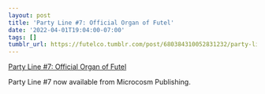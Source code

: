 ```yaml
---
layout: post
title: 'Party Line #7: Official Organ of Futel'
date: '2022-04-01T19:04:00-07:00'
tags: []
tumblr_url: https://futelco.tumblr.com/post/680384310052831232/party-line-7-official-organ-of-futel
---
```

[Party Line #7: Official Organ of Futel](https://microcosmpublishing.com/catalog/zines/2861)  

Party Line #7 now available from Microcosm Publishing.

